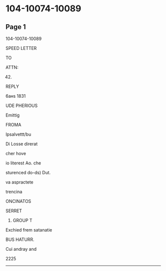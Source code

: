 # 104-10074-10089

## Page 1

104-10074-10089

SPEED LETTER

TO

ATTN:

42.

REPLY

6aнs 1831

UDE PHERIOUS

Emittig

FROMA

Ipsalvettt/bu

Di Losse direrat

cher hove

io literest Ao. che

sturenced do-ds) Dut.

va aspractete

trencina

ONCINATOS

SERRET

1. GROUP T

Exchied frem satanatie

BUS HATURR.

Cui andray and

2225

---

